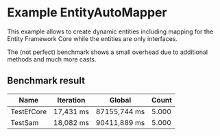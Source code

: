 # Example EntityAutoMapper

This example allows to create dynamic entities including mapping for the Entity Framework Core while the entities are only interfaces.

The (not perfect) benchmark shows a small overhead due to additional methods and much more casts.


## Benchmark result

| Name                           |       Iteration |          Global |           Count |
|--------------------------------|-----------------|-----------------|-----------------|
| TestEfCore                     |       17,431 ms |    87155,744 ms |           5.000 |
| TestSam                        |       18,082 ms |    90411,889 ms |           5.000 |


